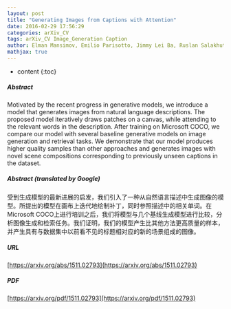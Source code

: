 ```yaml
---
layout: post
title: "Generating Images from Captions with Attention"
date: 2016-02-29 17:56:29
categories: arXiv_CV
tags: arXiv_CV Image_Generation Caption
author: Elman Mansimov, Emilio Parisotto, Jimmy Lei Ba, Ruslan Salakhutdinov
mathjax: true
---
```


* content
{:toc}

##### Abstract
Motivated by the recent progress in generative models, we introduce a model that generates images from natural language descriptions. The proposed model iteratively draws patches on a canvas, while attending to the relevant words in the description. After training on Microsoft COCO, we compare our model with several baseline generative models on image generation and retrieval tasks. We demonstrate that our model produces higher quality samples than other approaches and generates images with novel scene compositions corresponding to previously unseen captions in the dataset.

##### Abstract (translated by Google)
受到生成模型的最新进展的启发，我们引入了一种从自然语言描述中生成图像的模型。所提出的模型在画布上迭代地绘制补丁，同时参照描述中的相关单词。在Microsoft COCO上进行培训之后，我们将模型与几个基线生成模型进行比较，分析图像生成和检索任务。我们证明，我们的模型产生比其他方法更高质量的样本，并产生具有与数据集中以前看不见的标题相对应的新的场景组成的图像。

##### URL
[https://arxiv.org/abs/1511.02793](https://arxiv.org/abs/1511.02793)

##### PDF
[https://arxiv.org/pdf/1511.02793](https://arxiv.org/pdf/1511.02793)

